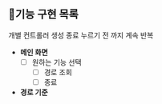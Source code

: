 ## 🎯기능 구현 목록

개별 컨트롤러 생성
종료 누르기 전 까지 계속 반복

- **메인 화면** 
    - [ ] 원하는 기능 선택
        - [ ] 경로 조회
        - [ ] 종료
- **경로 기준**

